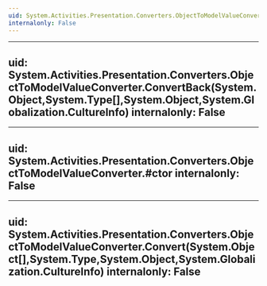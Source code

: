 ```yaml
---
uid: System.Activities.Presentation.Converters.ObjectToModelValueConverter
internalonly: False
---
```


---
uid: System.Activities.Presentation.Converters.ObjectToModelValueConverter.ConvertBack(System.Object,System.Type[],System.Object,System.Globalization.CultureInfo)
internalonly: False
---

---
uid: System.Activities.Presentation.Converters.ObjectToModelValueConverter.#ctor
internalonly: False
---

---
uid: System.Activities.Presentation.Converters.ObjectToModelValueConverter.Convert(System.Object[],System.Type,System.Object,System.Globalization.CultureInfo)
internalonly: False
---
